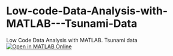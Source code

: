 # Low-code-Data-Analysis-with-MATLAB---Tsunami-Data
Low Code Data Analysis with MATLAB. Tsunami data
[![Open in MATLAB Online](https://www.mathworks.com/images/responsive/global/open-in-matlab-online.svg)](https://matlab.mathworks.com/open/github/v1?repo=armandogarcia17/Low-code-Data-Analysis-with-MATLAB---Tsunami-Data)
